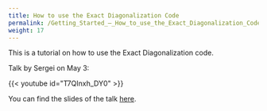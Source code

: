 ```yaml
---
title: How to use the Exact Diagonalization Code
permalink: /Getting_Started_–_How_to_use_the_Exact_Diagonalization_Code/
weight: 17
---
```


This is a tutorial on how to use the Exact Diagonalization code.

Talk by Sergei on May 3:

{{< youtube id="T7QInxh_DY0" >}}

You can find the slides of the talk
[here](/files/ED_talk.pdf).